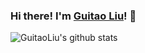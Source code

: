 ### Hi there! I'm [Guitao Liu](https:/github.com/guitaoliu)! 👋


![GuitaoLiu's github stats](https://github-readme-stats.vercel.app/api?username=guitaoliu&count_private=true&show_icons=true)

<!--
**guitaoliu/guitaoliu** is a ✨ _special_ ✨ repository because its `README.md` (this file) appears on your GitHub profile.

Here are some ideas to get you started:

- 🔭 I’m currently working on ...
- 🌱 I’m currently learning ...
- 👯 I’m looking to collaborate on ...
- 🤔 I’m looking for help with ...
- 💬 Ask me about ...
- 📫 How to reach me: ...
- 😄 Pronouns: ...
- ⚡ Fun fact: ...
-->
